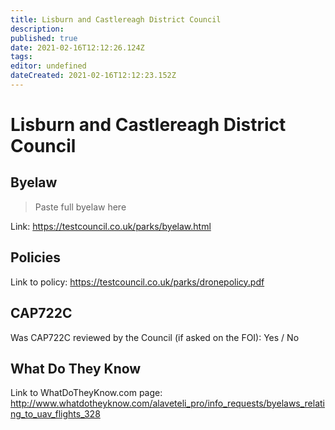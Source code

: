 ```yaml
---
title: Lisburn and Castlereagh District Council
description: 
published: true
date: 2021-02-16T12:12:26.124Z
tags: 
editor: undefined
dateCreated: 2021-02-16T12:12:23.152Z
---
```


# Lisburn and Castlereagh District Council


## Byelaw
> Paste full byelaw here

Link:
https://testcouncil.co.uk/parks/byelaw.html

## Policies
Link to policy:
https://testcouncil.co.uk/parks/dronepolicy.pdf

## CAP722C

Was CAP722C reviewed by the Council (if asked on the FOI): Yes / No

## What Do They Know

Link to WhatDoTheyKnow.com page:
http://www.whatdotheyknow.com/alaveteli_pro/info_requests/byelaws_relating_to_uav_flights_328

